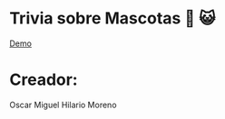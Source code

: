 # Trivia sobre Mascotas 🐶 😺

[Demo](https://replit.com/@Oscar95/Trivia-1-Oscar-Hilario-Moreno)

# Creador:
Oscar Miguel Hilario Moreno
